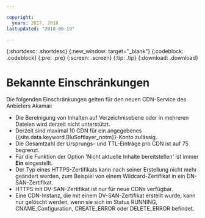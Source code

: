 ```yaml
---

copyright:
  years: 2017, 2018
lastupdated: "2018-06-19"

---
```


{:shortdesc: .shortdesc}
{:new_window: target="_blank"}
{:codeblock: .codeblock}
{:pre: .pre}
{:screen: .screen}
{:tip: .tip}
{:download: .download}

# Bekannte Einschränkungen

Die folgenden Einschränkungen gelten für den neuen CDN-Service des Anbieters Akamai:
* Die Bereinigung von Inhalten auf Verzeichnisebene oder in mehreren Dateien wird derzeit nicht unterstützt.
* Derzeit sind maximal 10 CDN für ein angegebenes {{site.data.keyword.BluSoftlayer_notm}}-Konto zulässig.
* Die Gesamtzahl der Ursprungs- und TTL-Einträge pro CDN ist auf 75 begrenzt.
* Für die Funktion der Option 'Nicht aktuelle Inhalte bereitstellen' ist immer **Ein** eingestellt.
* Der Typ eines HTTPS-Zertifikats kann nach seiner Erstellung nicht mehr geändert werden, zum Beispiel von einem Wildcard-Zertifikat in ein DN-SAN-Zertifikat.
* HTTPS mit DV-SAN-Zertifikat ist nur für neue CDNs verfügbar.
* Eine CDN-Instanz, die mit einem DV-SAN-Zertifikat erstellt wurde, kann nur gelöscht werden, wenn sie sich im Status RUNNING, CNAME_Configuration, CREATE_ERROR oder DELETE_ERROR befindet.
